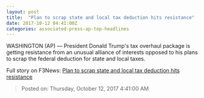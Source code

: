 ```yaml
---
layout: post
title:  "Plan to scrap state and local tax deduction hits resistance"
date: 2017-10-12 04:41:00Z
categories: associated-press-ap-top-headlines
---
```


WASHINGTON (AP) — President Donald Trump's tax overhaul package is getting resistance from an unusual alliance of interests opposed to his plans to scrap the federal deduction for state and local taxes.


Full story on F3News: [Plan to scrap state and local tax deduction hits resistance](http://www.f3nws.com/n/2ajzrC)

> Posted on: Thursday, October 12, 2017 4:41:00 AM
